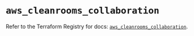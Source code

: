# `aws_cleanrooms_collaboration`

Refer to the Terraform Registry for docs: [`aws_cleanrooms_collaboration`](https://registry.terraform.io/providers/hashicorp/aws/6.2.0/docs/resources/cleanrooms_collaboration).
